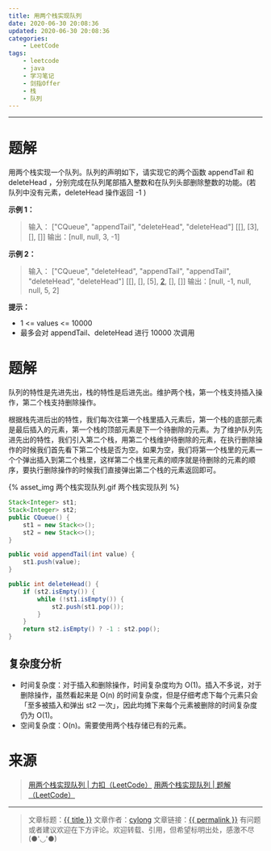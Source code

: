 ```yaml
---
title: 用两个栈实现队列
date: 2020-06-30 20:08:36
updated: 2020-06-30 20:08:36
categories:
    - LeetCode
tags:
    - leetcode
    - java
    - 学习笔记
    - 剑指Offer
    - 栈
    - 队列
---
```

---

# 题解

用两个栈实现一个队列。队列的声明如下，请实现它的两个函数 appendTail 和 deleteHead ，分别完成在队列尾部插入整数和在队列头部删除整数的功能。(若队列中没有元素，deleteHead 操作返回 -1 )

**示例 1：**
> 输入：
> ["CQueue", "appendTail", "deleteHead", "deleteHead"]
> [[], [3], [], []]
> 输出：[null, null, 3, -1]

**示例 2：**
> 输入：
> ["CQueue", "deleteHead", "appendTail", "appendTail", "deleteHead", "deleteHead"]
> [[], [], [5], [2], [], []]
> 输出：[null, -1, null, null, 5, 2]

**提示：**
* 1 <= values <= 10000
* 最多会对 appendTail、deleteHead 进行 10000 次调用

<!-- more -->

# 题解

队列的特性是先进先出，栈的特性是后进先出。维护两个栈，第一个栈支持插入操作，第二个栈支持删除操作。

根据栈先进后出的特性，我们每次往第一个栈里插入元素后，第一个栈的底部元素是最后插入的元素，第一个栈的顶部元素是下一个待删除的元素。为了维护队列先进先出的特性，我们引入第二个栈，用第二个栈维护待删除的元素，在执行删除操作的时候我们首先看下第二个栈是否为空。如果为空，我们将第一个栈里的元素一个个弹出插入到第二个栈里，这样第二个栈里元素的顺序就是待删除的元素的顺序，要执行删除操作的时候我们直接弹出第二个栈的元素返回即可。

{% asset_img 两个栈实现队列.gif 两个栈实现队列 %}

```java
Stack<Integer> st1;
Stack<Integer> st2;
public CQueue() {
    st1 = new Stack<>();
    st2 = new Stack<>();
}

public void appendTail(int value) {
    st1.push(value);
}

public int deleteHead() {
    if (st2.isEmpty()) {
        while (!st1.isEmpty()) {
            st2.push(st1.pop());
        }
    }
    return st2.isEmpty() ? -1 : st2.pop();
}
```

## 复杂度分析

* 时间复杂度：对于插入和删除操作，时间复杂度均为 O(1)。插入不多说，对于删除操作，虽然看起来是 O(n) 的时间复杂度，但是仔细考虑下每个元素只会「至多被插入和弹出 st2 一次」，因此均摊下来每个元素被删除的时间复杂度仍为 O(1)。
* 空间复杂度：O(n)。需要使用两个栈存储已有的元素。

# 来源
> [用两个栈实现队列 | 力扣（LeetCode）][1]
> [用两个栈实现队列 | 题解（LeetCode）][2]

---

> 文章标题：<a href='{{ permalink }}' title='{{ title }}' >{{ title }}</a>
> 文章作者：[cylong](http://www.cylong.com/about/ "cylong")
> 文章链接：<a href='{{ permalink }}' title='{{ title }}' >{{ permalink }}</a>
> 有问题或者建议欢迎在下方评论。欢迎转载、引用，但希望标明出处，感激不尽(●'◡'●)

[1]: https://leetcode-cn.com/problems/yong-liang-ge-zhan-shi-xian-dui-lie-lcof/ "用两个栈实现队列 | 力扣（LeetCode）"
[2]: https://leetcode-cn.com/problems/yong-liang-ge-zhan-shi-xian-dui-lie-lcof/solution/mian-shi-ti-09-yong-liang-ge-zhan-shi-xian-dui-l-3/ "用两个栈实现队列 | 题解（LeetCode）"
